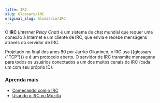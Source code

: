 ```yaml
---
title: IRC
slug: Glossary/IRC
original_slug: Glossario/IRC
---
```


O **IRC** (_Internet Relay Chat_) é um sistema de chat mundial que requer uma conexão à Internet e um cliente de IRC, que envia e recebe mensagens através do servidor de IRC.

Projetado no final dos anos 80 por Jarrko Oikarinen, o IRC usa {{glossary ("TCP")}} e é um protocolo aberto. O servidor de IRC transmite mensagens para todos os usuários conectados a um dos muitos canais de IRC (cada um com seu próprio ID).

### Aprenda mais

- [Começando com o IRC](/pt-BR/docs/Mozilla/QA/Getting_Started_with_IRC)
- [Usando o IRC no Mozilla](https://wiki.mozilla.org/IRC)
